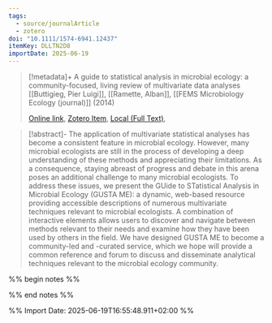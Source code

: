 ```yaml
---
tags:
  - source/journalArticle
  - zotero
doi: "10.1111/1574-6941.12437"
itemKey: DLLTN2D8
importDate: 2025-06-19
---
```

>[!metadata]+
> A guide to statistical analysis in microbial ecology: a community-focused, living review of multivariate data analyses
> [[Buttigieg, Pier Luigi]], [[Ramette, Alban]], 
> [[FEMS Microbiology Ecology (journal)]] (2014)
> 
> [Online link](https://doi.org/10.1111/1574-6941.12437), [Zotero Item](zotero://select/library/items/DLLTN2D8), [Local (Full Text)](file://C:/Users/aburg/Documents/references/zotero/storage/8NXXGHCN/Buttigieg2014_GuideStatistical.pdf), 

>[!abstract]-
>The application of multivariate statistical analyses has become a consistent feature in microbial ecology. However, many microbial ecologists are still in the process of developing a deep understanding of these methods and appreciating their limitations. As a consequence, staying abreast of progress and debate in this arena poses an additional challenge to many microbial ecologists. To address these issues, we present the GUide to STatistical Analysis in Microbial Ecology (GUSTA ME): a dynamic, web-based resource providing accessible descriptions of numerous multivariate techniques relevant to microbial ecologists. A combination of interactive elements allows users to discover and navigate between methods relevant to their needs and examine how they have been used by others in the field. We have designed GUSTA ME to become a community-led and -curated service, which we hope will provide a common reference and forum to discuss and disseminate analytical techniques relevant to the microbial ecology community.

%% begin notes %%

%% end notes %%

%% Import Date: 2025-06-19T16:55:48.911+02:00 %%
